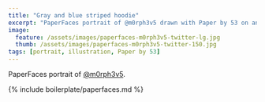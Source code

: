 ```yaml
---
title: "Gray and blue striped hoodie"
excerpt: "PaperFaces portrait of @m0rph3v5 drawn with Paper by 53 on an iPad."
image: 
  feature: /assets/images/paperfaces-m0rph3v5-twitter-lg.jpg
  thumb: /assets/images/paperfaces-m0rph3v5-twitter-150.jpg
tags: [portrait, illustration, Paper by 53]
---
```


PaperFaces portrait of [@m0rph3v5](http://twitter.com/m0rph3v5).

{% include boilerplate/paperfaces.md %}